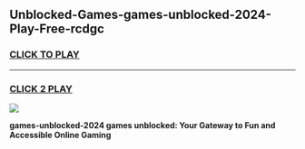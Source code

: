 
## Unblocked-Games-games-unblocked-2024-Play-Free-rcdgc
<h3>
<a href="https://premium76.site?title=games-unblocked-2024&ref=17A">CLICK TO PLAY</a></h3>
<hr>

<h3>
<a href="https://premium76.site?title=games-unblocked-2024&ref=17A">CLICK 2 PLAY</a>
  
</h3>

<a href="https://premium76.site?title=games-unblocked-2024&ref=17A"><img src="https://clearcache.store/games.png"></a>


**games-unblocked-2024 games unblocked: Your Gateway to Fun and Accessible Online Gaming**
